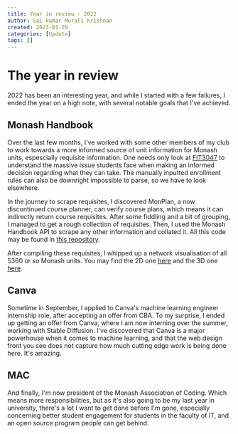 ```yaml
---
title: Year in review - 2022
author: Sai kumar Murali Krishnan
created: 2023-01-29
categories: [Update]
tags: []
---
```


# The year in review

2022 has been an interesting year, and while I started with a few failures, I ended the year on a high note, with several notable goals that I've achieved.

## Monash Handbook

Over the last few months, I've worked with some other members of my club to work towards a more informed source of unit information for Monash units, espescially requisite information. One needs only look at [FIT3047](https://handbook.monash.edu/current/units/FIT3047) to understand the massive issue students face when making an informed decision regarding what they can take. The manually inputted enrollment rules can also be downright impossible to parse, so we have to look elsewhere.

In the journey to scrape requisites, I discovered MonPlan, a now discontinued course planner, can verify course plans, which means it can indirectly return course requisites. After some fiddling and a bit of grouping, I managed to get a rough collection of requisites. Then, I used the Monash Handbook API to scrape any other information and collated it. All this code may be found in [this repository](https://github.com/monashcoding/TheBetterHandbookAPI).


After compiling these requisites, I whipped up a network visualisation of all 5360 or so Monash units. You may find the 2D one [here](/monash-graph-2d) and the 3D one [here](/monash-graph-3d).


## Canva

Sometime in September, I applied to Canva's machine learning engineer internship role, after accepting an offer from CBA. To my surprise, I ended up getting an offer from Canva, where I am now interning over the summer, working with Stable Diffusion. I've discovered that Canva is a major powerhouse when it comes to machine learning, and that the web design front you see does not capture how much cutting edge work is being done here. It's amazing.


## MAC

And finally, I'm now president of the Monash Association of Coding. Which means more responsibilities, but as it's also going to be my last year in university, there's a lot I want to get done before I'm gone, especially concerning better student engagement for students in the faculty of IT, and an open source program people can get behind.